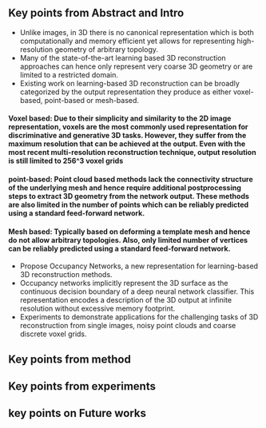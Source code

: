 ## Key points from Abstract and Intro

+ Unlike images, in 3D there is no canonical representation which is both computationally and memory efficient yet allows for representing high-resolution geometry of arbitrary topology. 
+ Many of the state-of-the-art learning based 3D reconstruction approaches can hence only represent very coarse 3D geometry or are limited to a restricted domain.
+ Existing work on learning-based 3D reconstruction can be broadly categorized by the output representation they produce as either voxel-based, point-based or mesh-based.

#### Voxel based: Due to their simplicity and similarity to the 2D image representation, voxels are the most commonly used representation for discriminative and generative 3D tasks. However, they suffer from the maximum resolution that can be achieved at the output. Even with the most recent multi-resolution reconstruction technique, output resolution is still limited to 256^3 voxel grids

#### point-based: Point cloud based methods lack the connectivity structure of the underlying mesh and hence require additional postprocessing steps to extract 3D geometry from the network output. These methods are also limited in the number of points which can be reliably predicted using a standard feed-forward network.

#### Mesh based: Typically based on deforming a template mesh and hence do not allow arbitrary topologies. Also, only limited number of vertices can be reliably predicted using a standard feed-forward network.

+ Propose Occupancy Networks, a new representation for learning-based 3D reconstruction methods.
+ Occupancy networks implicitly represent the 3D surface as the continuous decision boundary of a deep neural network classifier. This representation encodes a description of the 3D output at infinite resolution without excessive memory footprint.
+ Experiments to demonstrate applications for the challenging tasks of 3D reconstruction from single images, noisy point clouds and coarse discrete voxel grids.

## Key points from method


## Key points from experiments


## key points on Future works

